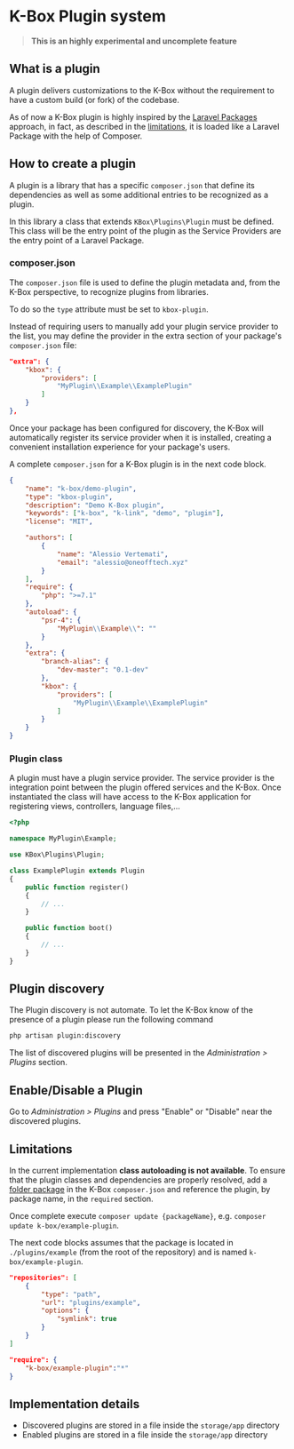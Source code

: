 # K-Box Plugin system

> **This is an highly experimental and uncomplete feature**


## What is a plugin

A plugin delivers customizations to the K-Box without the requirement to have a custom build (or fork) of the codebase.

As of now a K-Box plugin is highly inspired by the [Laravel Packages](https://laravel.com/docs/5.5/packages) approach, 
in fact, as described in the [limitations](#limitations), it is loaded like a Laravel Package with the help of Composer.

## How to create a plugin

A plugin is a library that has a specific `composer.json` that define its dependencies as well 
as some additional entries to be recognized as a plugin.

In this library a class that extends `KBox\Plugins\Plugin` must be defined. This class will be the 
entry point of the plugin as the Service Providers are the entry point of a Laravel Package.

### composer.json

The `composer.json` file is used to define the plugin metadata and, from the K-Box perspective, to 
recognize plugins from libraries.

To do so the `type` attribute must be set to `kbox-plugin`.

Instead of requiring users to manually add your plugin service provider to the list, you may define the 
provider in the extra section of your package's `composer.json` file:

```json
"extra": {
    "kbox": {
        "providers": [
            "MyPlugin\\Example\\ExamplePlugin"
        ]
    }
},
```

Once your package has been configured for discovery, the K-Box will automatically register its service provider when it is installed, creating a convenient installation experience for your package's users.

A complete `composer.json` for a K-Box plugin is in the next code block.

```json
{
    "name": "k-box/demo-plugin",
    "type": "kbox-plugin",
    "description": "Demo K-Box plugin",
    "keywords": ["k-box", "k-link", "demo", "plugin"],
    "license": "MIT",

    "authors": [
        {
            "name": "Alessio Vertemati",
            "email": "alessio@oneofftech.xyz"
        }
    ],
    "require": {
        "php": ">=7.1"
    },
    "autoload": {
        "psr-4": {
            "MyPlugin\\Example\\": ""
        }
    },
    "extra": {
        "branch-alias": {
            "dev-master": "0.1-dev"
        },
        "kbox": {
            "providers": [
                "MyPlugin\\Example\\ExamplePlugin"
            ]
        }
    }
}
```

### Plugin class

A plugin must have a plugin service provider. The service provider is the integration point between the 
plugin offered services and the K-Box. Once instantiated the class will have access to the 
K-Box application for registering views, controllers, language files,...

```php
<?php

namespace MyPlugin\Example;

use KBox\Plugins\Plugin;

class ExamplePlugin extends Plugin
{
    public function register()
    {
        // ...
    }

    public function boot()
    {
        // ...
    }
}
```

## Plugin discovery

The Plugin discovery is not automate. To let the K-Box know of the presence of a plugin please run the following command

```bash
php artisan plugin:discovery
```

The list of discovered plugins will be presented in the _Administration > Plugins_ section.

## Enable/Disable a Plugin

Go to  _Administration > Plugins_ and press "Enable" or "Disable" near the discovered plugins.

## Limitations

In the current implementation **class autoloading is not available**. To ensure that the plugin classes
and dependencies are properly resolved, add a [folder package](https://getcomposer.org/doc/05-repositories.md#path)
in the K-Box `composer.json` and reference the plugin, by package name, in the `required` section.

Once complete execute `composer update {packageName}`, e.g. `composer update k-box/example-plugin`.

The next code blocks assumes that the package is located in `./plugins/example` (from the root of the 
repository) and is named `k-box/example-plugin`.

```json
"repositories": [
    {
        "type": "path",
        "url": "plugins/example",
        "options": {
            "symlink": true
        }
    }
]
```

```json
"require": {
    "k-box/example-plugin":"*"
}
```



## Implementation details

- Discovered plugins are stored in a file inside the `storage/app` directory
- Enabled plugins are stored in a file inside the `storage/app` directory

